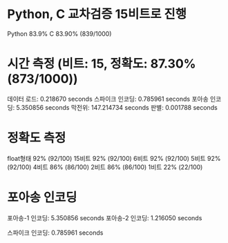 # Python, C 교차검증 15비트로 진행
Python 83.9%
C      83.90% (839/1000)

# 시간 측정 (비트: 15, 정확도: 87.30% (873/1000))
데이터 로드: 0.218670 seconds
스파이크 인코딩: 0.785961 seconds
포아송 인코딩: 5.350856 seconds 
막전위: 147.214734 seconds
판별: 0.001788 seconds

# 정확도 측정
float형태 92% (92/100)
15비트    92% (92/100) 
6비트     92% (92/100)
5비트     92% (92/100)
4비트     86% (86/100)
2비트     86% (86/100)
1비트     22% (22/100)

# 포아송 인코딩
포아송-1 인코딩: 5.350856 seconds
포아송-2 인코딩: 1.216050 seconds

스파이크 인코딩: 0.785961 seconds